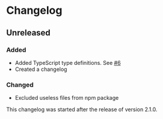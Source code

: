 # Changelog

## Unreleased
### Added
- Added TypeScript type definitions. See [#6](https://github.com/helmetjs/content-security-policy-builder/issues/6)
- Created a changelog

### Changed
- Excluded useless files from npm package

This changelog was started after the release of version 2.1.0.
